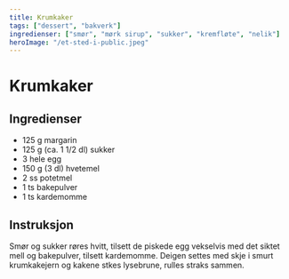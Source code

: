 ```yaml
---
title: Krumkaker
tags: ["dessert", "bakverk"]
ingredienser: ["smør", "mørk sirup", "sukker", "kremfløte", "nelik"]
heroImage: "/et-sted-i-public.jpeg"
---
```


# Krumkaker

## Ingredienser

- 125 g margarin
- 125 g (ca. 1 1/2 dl) sukker
- 3 hele egg
- 150 g (3 dl) hvetemel
- 2 ss potetmel
- 1 ts bakepulver
- 1 ts kardemomme

## Instruksjon

Smør og sukker røres hvitt, tilsett de piskede egg vekselvis med det siktet mell og bakepulver, tilsett kardemomme. Deigen settes med skje i smurt krumkakejern og kakene stkes lysebrune, rulles straks sammen.
